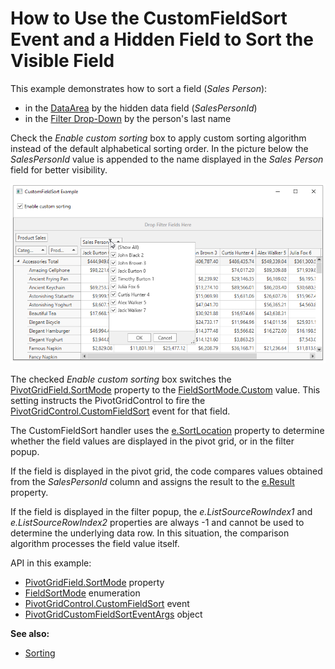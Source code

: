 # How to Use the CustomFieldSort Event and a Hidden Field to Sort the Visible Field

This example demonstrates how to sort a field (_Sales Person_):

* in the [DataArea](https://docs.devexpress.com/WPF/7987) by the hidden data field (_SalesPersonId_)
* in the [Filter Drop-Down](https://docs.devexpress.com/WPF/10932) by the person's last name 

Check the _Enable custom sorting_ box to apply custom sorting algorithm  instead of the default alphabetical sorting order. In the picture below the _SalesPersonId_ value is appended to the name displayed in the _Sales Person_ field for better visibility.

![](./images/screenshot.png)


The checked _Enable custom sorting_ box switches the [PivotGridField.SortMode](https://docs.devexpress.com/WPF/DevExpress.Xpf.PivotGrid.PivotGridField.SortMode) property to the [FieldSortMode.Custom](https://docs.devexpress.com/WPF/DevExpress.Xpf.PivotGrid.FieldSortMode) value. This setting instructs the PivotGridControl to fire the [PivotGridControl.CustomFieldSort](https://docs.devexpress.com/WPF/DevExpress.Xpf.PivotGrid.PivotGridControl.CustomFieldSort) event for that field.

The CustomFieldSort handler uses the [e.SortLocation](https://docs.devexpress.com/WPF/DevExpress.Xpf.PivotGrid.PivotCustomFieldSortEventArgs.SortLocation) property to determine whether the field values are displayed in the pivot grid, or in the filter popup. 

If the field is displayed in the pivot grid, the code compares values obtained from the _SalesPersonId_ column and assigns the result to the [e.Result](https://docs.devexpress.com/WPF/DevExpress.Xpf.PivotGrid.PivotCustomFieldSortEventArgs.Result) property.


If the field is displayed in the filter popup, the _e.ListSourceRowIndex1_ and _e.ListSourceRowIndex2_ properties are always -1 and cannot be used to determine the underlying data row. In this situation, the comparison algorithm processes the field value itself.

API in this example:

* [PivotGridField.SortMode](https://docs.devexpress.com/WPF/DevExpress.Xpf.PivotGrid.PivotGridField.SortMode) property
* [FieldSortMode](https://docs.devexpress.com/WPF/DevExpress.Xpf.PivotGrid.FieldSortMode) enumeration
* [PivotGridControl.CustomFieldSort](https://docs.devexpress.com/WPF/DevExpress.Xpf.PivotGrid.PivotGridControl.CustomFieldSort) event
* [PivotGridCustomFieldSortEventArgs](https://docs.devexpress.com/WPF/DevExpress.Xpf.PivotGrid.PivotCustomFieldSortEventArgs) object


**See also:**

* [Sorting](https://docs.devexpress.com/WPF/8009)

